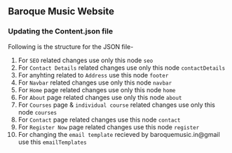 ## Baroque Music Website

### Updating the Content.json file

Following is the structure for the JSON file-

1. For `SEO` related changes use only this node `seo`
2. For `Contact Details` related changes use only this node `contactDetails`
3. For anyhting related to `Address` use this node `footer`
4. For `Navbar` related changes use only this node `navbar`
5. For `Home` page related changes use only this node `home`
6. For `About` page related changes use only this node `about`
7. For `Courses` page & `individual course` related changes use only this node `courses`
8. For `Contact` page related changes use this node `contact`
9. For `Register Now` page related changes use this node `register`
10. For changing the `email template` recieved by baroquemusic.in@gmail use this `emailTemplates`
